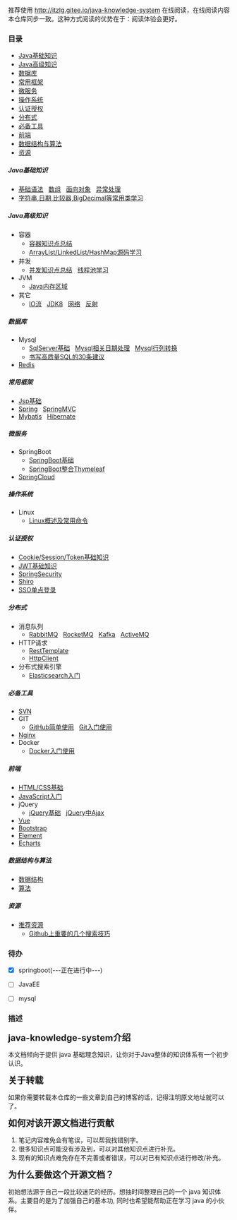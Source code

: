 <p align="center">
<a href="http://itzlg.gitee.io/java-knowledge-system" target="_blank">
    <svg class="svgIcon" aria-hidden="true">
        <use xlink:href="#icon-huabanfuben"></use>
    </svg>
</a>
</p>

推荐使用  http://itzlg.gitee.io/java-knowledge-system 在线阅读，在线阅读内容本仓库同步一致。这种方式阅读的优势在于：阅读体验会更好。


### 目录
  - [Java基础知识](#Java基础知识)
  - [Java高级知识](#Java高级知识)
  - [数据库](#数据库)
  - [常用框架](#常用框架)
  - [微服务](#微服务)
  - [操作系统](#操作系统)
  - [认证授权](#认证授权)
  - [分布式](#分布式)
  - [必备工具](#必备工具)
  - [前端](#前端)
  - [数据结构与算法](#数据结构与算法)
  - [资源](#资源)



##### Java基础知识
  - [基础语法](docs/javaBase/grammar.md) &nbsp;
    [数组](docs/javaBase/array.md) &nbsp;
    [面向对象](docs/javaBase/object.md) &nbsp;
    [异常处理](docs/javaBase/exception.md) &nbsp;
  - [字符串,日期,比较器,BigDecimal等常用类学习](docs/javaBase/commonClass.md)

##### Java高级知识
  - 容器
    - [容器知识点总结](docs/javaSenior/collection/basis.md)
    - [ArrayList/LinkedList/HashMap源码学习](docs/javaSenior/collection/source.md)
  - 并发
    - [并发知识点总结](docs/javaSenior/concurrence/thread.md) &nbsp;
      [线程池学习](docs/javaSenior/concurrence/threadPool.md)
  - JVM
    - [Java内存区域](docs/javaSenior/JVM/memoryArea.md)
  - 其它         
    - [IO流](docs/javaSenior/ioStream.md) &nbsp;
      [JDK8](docs/javaSenior/JDK8.md) &nbsp;
      [网络](docs/javaSenior/network.md) &nbsp;
      [反射](docs/javaSenior/reflection.md)

##### 数据库
  - Mysql
    - [SqlServer基础](docs/database/mysql/sqlserveBase.md) &nbsp;
      [Mysql相关日期处理](docs/database/mysql/mysqlDateHandle.md) &nbsp;
      [Mysql行列转换](docs/database/mysql/mysqlUnpivot.md) &nbsp;
    - [书写高质量SQL的30条建议](docs/database/mysql/sqlAdvise.md)  
  - [Redis](#redis)



##### 常用框架
  - [Jsp基础](docs/javaEE/jsp.md)
  - [Spring](#spring) &nbsp;
    [SpringMVC](#springmvc)
  - [Mybatis](#mybatis) &nbsp;
    [Hibernate](#hibernate)

##### 微服务
  - SpringBoot
    - [SpringBoot基础](docs/microService/springboot/springboot.md)
    - [SpringBoot整合Thymeleaf](docs/microService/springboot/springboot_thymeleaf.md)
  - [SpringCloud](#springcloud)

##### 操作系统
  - Linux
    - [Linux概述及常用命令](docs/operatingSystem/linuxBasic.md)



##### 认证授权
  - [Cookie/Session/Token基础知识](#)
  - [JWT基础知识](#)
  - [SpringSecurity](#)
  - [Shiro](#shiro)
  - [SSO单点登录](#)

##### 分布式
  - 消息队列
    - [RabbitMQ](#) &nbsp;
      [RocketMQ](#) &nbsp;
      [Kafka](#) &nbsp;
      [ActiveMQ](#activemq)
  - HTTP请求
    - [RestTemplate](#RestTemplate)
    - [HttpClient](#httpclient)
  - 分布式搜索引擎
    - [Elasticsearch入门](docs/javaEE/elasticsearch/elasticsearch.md)

##### 必备工具
  - [SVN](#svn)
  - GIT
    - [GitHub简单使用](docs/tools/git/github.md) &nbsp;
      [Git入门使用](docs/tools/git/gitBasic.md)
  - [Nginx](#nginx)
  - Docker
    - [Docker入门使用](docs/tools/docker/dockerBasic.md)



##### 前端
  - [HTML/CSS基础](docs/frontEnd/htmlCssBasic.md)
  - [JavaScript入门](#javascript)
  - jQuery
    - [jQuery基础](docs/frontEnd/jqueryBasic.md) &nbsp;
      [jQuery中Ajax](docs/frontEnd/jqueryAjax.md)
  - [Vue](#vue)
  - [Bootstrap](#bootstrap)
  - [Element](#element)
  - [Echarts](#echarts)

##### 数据结构与算法
  - [数据结构](#数据结构)
  - [算法](#算法)

##### 资源
  - [推荐资源]()
    - [Github上重要的几个搜索技巧](docs/GithubSkill.md)


### 待办
- [x] springboot(---正在进行中---)
- [ ] JavaEE
- [ ] mysql


### 描述
<span style="font-size:20px;">**java-knowledge-system介绍**</span>

本文档倾向于提供 java 基础理念知识，让你对于Java整体的知识体系有一个初步认识。

<span style="font-size:20px;">**关于转载**</span>

如果你需要转载本仓库的一些文章到自己的博客的话，记得注明原文地址就可以了。

<span style="font-size:20px;">**如何对该开源文档进行贡献**</span>

1. 笔记内容难免会有笔误，可以帮我找错别字。
2. 很多知识点可能没有涉及到，可以对其他知识点进行补充。
3. 现有的知识点难免存在不完善或者错误，可以对已有知识点进行修改/补充。

<span style="font-size:20px;">**为什么要做这个开源文档？**</span>

初始想法源于自己一段比较迷茫的经历。想抽时间整理自己的一个 java 知识体系。主要目的是为了加强自己的基本功, 同时也希望能帮助正在学习 java 的小伙伴。
